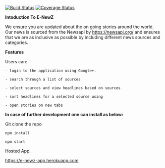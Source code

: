 [![Build Status](https://travis-ci.org/Ewanjiru/NewsApp.svg?branch=develop)](https://travis-ci.org/Ewanjiru/NewsApp) [![Coverage Status](https://coveralls.io/repos/github/Ewanjiru/NewsApp/badge.svg?branch=develop)](https://coveralls.io/github/Ewanjiru/NewsApp?branch=develop)

**Intoduction To E-NewZ**

We ensure you are updated about the on going stories around the world. Our news is sourced from the Newsapi by https://newsapi.org/ and ensures that we are as inclusive as possible by including different news sources and categories.

**Features**

Users can:

    - login to the application using Google+.

    - search through a list of sources

    - select sources and view headlines based on sources

    - sort headlines for a selected source using

    - open stories on new tabs


**In case of further development one can install as below:**

Git clone the repo

    npm install

    npm start

Hosted App.

https://e-newz-app.herokuapp.com
